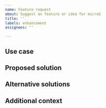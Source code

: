 ```yaml
---
name: Feature request
about: Suggest an feature or idea for microG
title: ''
labels: enhancement
assignees: ''

---
```


<!-- Any text like this is a comment, and will be used to explain what you should input and/or examples. -->

## Use case
<!-- Is your feature request related to a problem? A clear and concise description of what the problem is. e.g. I'm always frustrated when [...] -->

## Proposed solution
<!-- A clear and concise description of what you want to happen. -->

## Alternative solutions
<!-- A clear and concise description of any alternative solutions or features you've considered. -->

## Additional context
<!-- Add any other context or screenshots about the feature request here. -->
